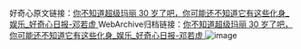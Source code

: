 好奇心原文链接：[你不知道超级玛丽 30 岁了吧，你可能还不知道它有这些化身_娱乐_好奇心日报-邓若虚 ](https://www.qdaily.com/articles/11037.html)
WebArchive归档链接：[你不知道超级玛丽 30 岁了吧，你可能还不知道它有这些化身_娱乐_好奇心日报-邓若虚 ](http://web.archive.org/web/20160806002649/http://www.qdaily.com/articles/11037.html)
![image](http://ww3.sinaimg.cn/large/007d5XDply1g3wge40tnlj30u07f7b29)